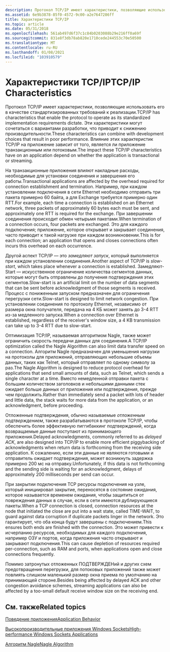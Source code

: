 ```yaml
---
description: Протокол TCP/IP имеет характеристики, позволяющие использовать его в качестве стандартизированных требований к реализации.
ms.assetid: 6e9b3878-85f0-4572-9c00-a2e7647286ff
title: Характеристики TCP/IP
ms.topic: article
ms.date: 05/31/2018
ms.openlocfilehash: 561ab497d6f37c1c84b0203088b29e216ff0a69f
ms.sourcegitcommit: 831e8f3db78ab820e1710cede244553c70e50500
ms.translationtype: MT
ms.contentlocale: ru-RU
ms.lasthandoff: 01/08/2021
ms.locfileid: "103910579"
---
```

# <a name="tcpip-characteristics"></a><span data-ttu-id="ec553-103">Характеристики TCP/IP</span><span class="sxs-lookup"><span data-stu-id="ec553-103">TCP/IP Characteristics</span></span>

<span data-ttu-id="ec553-104">Протокол TCP/IP имеет характеристики, позволяющие использовать его в качестве стандартизированных требований к реализации.</span><span class="sxs-lookup"><span data-stu-id="ec553-104">TCP/IP has characteristics that enable the protocol to operate as its standardized implementation requirements dictate.</span></span> <span data-ttu-id="ec553-105">Эти характеристики могут сочетаться с вариантами разработки, что приводит к снижению производительности.</span><span class="sxs-lookup"><span data-stu-id="ec553-105">These characteristics can combine with development choices that result in poor performance.</span></span> <span data-ttu-id="ec553-106">Влияние этих характеристик TCP/IP на приложение зависит от того, является ли приложение транзакционным или потоковым.</span><span class="sxs-lookup"><span data-stu-id="ec553-106">The impact these TCP/IP characteristics have on an application depend on whether the application is transactional or streaming.</span></span>

<span data-ttu-id="ec553-107">На транзакционные приложения влияют накладные расходы, необходимые для установки соединения и завершения его работы.</span><span class="sxs-lookup"><span data-stu-id="ec553-107">Transactional applications are affected by the overhead required for connection establishment and termination.</span></span> <span data-ttu-id="ec553-108">Например, при каждом установлении подключения в сети Ethernet необходимо отправить три пакета примерно 60 байта, а для Exchange требуется примерно один RTT.</span><span class="sxs-lookup"><span data-stu-id="ec553-108">For example, each time a connection is established on an Ethernet network, three packets of approximately 60 bytes each must be sent, and approximately one RTT is required for the exchange.</span></span> <span data-ttu-id="ec553-109">При завершении соединения происходит обмен четырьмя пакетами.</span><span class="sxs-lookup"><span data-stu-id="ec553-109">When termination of a connection occurs, four packets are exchanged.</span></span> <span data-ttu-id="ec553-110">Это для каждого подключения; приложение, которое открывает и закрывает соединения, часто приводит к такой нагрузке при каждом возникновении.</span><span class="sxs-lookup"><span data-stu-id="ec553-110">This is for each connection; an application that opens and closes connections often incurs this overhead on each occurrence.</span></span>

<span data-ttu-id="ec553-111">Другой аспект TCP/IP — это *замедляют запуск*, который выполняется при каждом установлении соединения.</span><span class="sxs-lookup"><span data-stu-id="ec553-111">Another aspect of TCP/IP is *slow-start*, which takes place whenever a connection is established.</span></span> <span data-ttu-id="ec553-112">Замедляют-Start — искусственное ограничение количества сегментов данных, которые могут быть отправлены до получения подтверждения этих сегментов.</span><span class="sxs-lookup"><span data-stu-id="ec553-112">Slow-start is an artificial limit on the number of data segments that can be sent before acknowledgment of those segments is received.</span></span> <span data-ttu-id="ec553-113">Процесс с пониженным запуском предназначен для ограничения перегрузки сети.</span><span class="sxs-lookup"><span data-stu-id="ec553-113">Slow-start is designed to limit network congestion.</span></span> <span data-ttu-id="ec553-114">При установлении соединения по протоколу Ethernet, независимо от размера окна получателя, передача на 4 КБ может занять до 3-4 RTT из-за медленного запуска.</span><span class="sxs-lookup"><span data-stu-id="ec553-114">When a connection over Ethernet is established, regardless of the receiver's window size, a 4 KB transmission can take up to 3-4 RTT due to slow-start.</span></span>

<span data-ttu-id="ec553-115">Оптимизация TCP/IP, называемая алгоритмом Nagle, также может ограничить скорость передачи данных для соединения.</span><span class="sxs-lookup"><span data-stu-id="ec553-115">A TCP/IP optimization called the Nagle Algorithm can also limit data transfer speed on a connection.</span></span> <span data-ttu-id="ec553-116">Алгоритм Nagle предназначен для уменьшения нагрузки на протоколы для приложений, отправляющих небольшие объемы данных, таких как Telnet, который отправляет по одному символу за раз.</span><span class="sxs-lookup"><span data-stu-id="ec553-116">The Nagle Algorithm is designed to reduce protocol overhead for applications that send small amounts of data, such as Telnet, which sends a single character at a time.</span></span> <span data-ttu-id="ec553-117">Вместо немедленной отправки пакета с большим количеством заголовков и небольшими данными стек ожидает больше данных от приложения или подтверждения, прежде чем продолжить.</span><span class="sxs-lookup"><span data-stu-id="ec553-117">Rather than immediately send a packet with lots of header and little data, the stack waits for more data from the application, or an acknowledgment, before proceeding.</span></span>

<span data-ttu-id="ec553-118">Отложенные подтверждения, обычно называемые *отложенным подтверждением*, также разрабатываются в протоколе TCP/IP, чтобы обеспечить более эффективную пиггибаккинг подтверждений, когда возвращаемые данные поступают из принимающего приложения.</span><span class="sxs-lookup"><span data-stu-id="ec553-118">Delayed acknowledgments, commonly referred to as *delayed ACK*, are also designed into TCP/IP to enable more efficient piggybacking of acknowledgments when return data is forthcoming from the receiving side application.</span></span> <span data-ttu-id="ec553-119">К сожалению, если эти данные не являются готовыми и отправитель ожидает подтверждения, может возникнуть задержка примерно 200 мс на отправку.</span><span class="sxs-lookup"><span data-stu-id="ec553-119">Unfortunately, if this data is not forthcoming and the sending side is waiting for an acknowledgment, delays of approximately 200 milliseconds per send can occur.</span></span>

<span data-ttu-id="ec553-120">При закрытии подключения TCP ресурсы подключения на узле, который инициировал закрытие, переносятся в состояние ожидания, которое называется временем ожидания, чтобы защититься от повреждения данных в случае, если в сети имеются дублирующиеся пакеты.</span><span class="sxs-lookup"><span data-stu-id="ec553-120">When a TCP connection is closed, connection resources at the node that initiated the close are put into a wait state, called TIME-WAIT, to guard against data corruption if duplicate packets linger in the network.</span></span> <span data-ttu-id="ec553-121">Это гарантирует, что оба конца будут завершены с подключением.</span><span class="sxs-lookup"><span data-stu-id="ec553-121">This ensures both ends are finished with the connection.</span></span> <span data-ttu-id="ec553-122">Это может привести к исчерпанию ресурсов, необходимых для каждого подключения, например ОЗУ и портов, когда приложения часто открывают и закрывают подключения.</span><span class="sxs-lookup"><span data-stu-id="ec553-122">This can cause depletion of resources required per-connection, such as RAM and ports, when applications open and close connections frequently.</span></span>

<span data-ttu-id="ec553-123">Помимо затронутых отложенных ПОДТВЕРЖДЕНий и других схем предотвращения перегрузки, для потоковых приложений также может повлиять слишком маленький размер окна приема по умолчанию на принимающей стороне.</span><span class="sxs-lookup"><span data-stu-id="ec553-123">Besides being affected by delayed ACK and other congestion avoidance schemes, streaming applications can also be affected by a too-small default receive window size on the receiving end.</span></span>

## <a name="related-topics"></a><span data-ttu-id="ec553-124">См. также</span><span class="sxs-lookup"><span data-stu-id="ec553-124">Related topics</span></span>

<dl> <dt>

[<span data-ttu-id="ec553-125">Поведение приложения</span><span class="sxs-lookup"><span data-stu-id="ec553-125">Application Behavior</span></span>](application-behavior-2.md)
</dt> <dt>

[<span data-ttu-id="ec553-126">Высокопроизводительные приложения Windows Sockets</span><span class="sxs-lookup"><span data-stu-id="ec553-126">High-performance Windows Sockets Applications</span></span>](high-performance-windows-sockets-applications-2.md)
</dt> <dt>

[<span data-ttu-id="ec553-127">Алгоритм Nagle</span><span class="sxs-lookup"><span data-stu-id="ec553-127">Nagle Algorithm</span></span>](https://msdn.microsoft.com/library/ms817942.aspx)
</dt> </dl>

 

 



